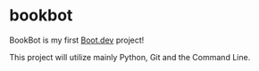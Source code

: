 # bookbot

BookBot is my first [Boot.dev](https://www.boot.dev) project!

This project will utilize mainly Python, Git and the Command Line.
